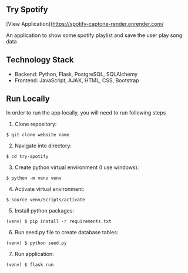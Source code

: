 ## Try Spotify

[View Application](https://spotify-captone-render.onrender.com/

An application to show some spotify playlist and save the user play song data

## Technology Stack

- Backend: Python, Flask, PostgreSQL, SQLAlchemy
- Frontend: JavaScript, AJAX, HTML, CSS, Bootstrap

## Run Locally

In order to run the app locally, you will need to run following steps

1. Clone repository:

```
$ git clone website name
```

2. Navigate into directory:

```
$ cd try-spotify
```

3. Create python virtual environment (I use windows):

```
$ python -m venv venv
```

4. Activate virtual environment:

```
$ source venv/Scripts/activate
```

5. Install python packages:

```
(venv) $ pip install -r requirements.txt
```

6. Run seed.py file to create database tables:

```
(venv) $ python seed.py
```

7. Run application:

```
(venv) $ flask run
```
